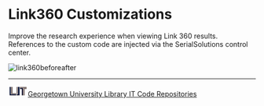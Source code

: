 # Link360 Customizations

Improve the research experience when viewing Link 360 results.  References to the custom code are injected via the SerialSolutions control center.

![link360beforeafter](https://cloud.githubusercontent.com/assets/1111057/5984227/22becf5a-a889-11e4-891d-5e911a525341.jpg)

***
[![Georgetown University Library IT Code Repositories](https://raw.githubusercontent.com/Georgetown-University-Libraries/georgetown-university-libraries.github.io/master/LIT-logo-small.png)Georgetown University Library IT Code Repositories](http://georgetown-university-libraries.github.io/)

